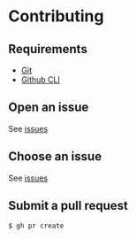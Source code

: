 # Contributing

## Requirements

- [Git](https://git-scm.com/)
- [Github CLI](https://git-scm.com/)

## Open an issue

See [issues](`./issues`)

## Choose an issue

See [issues](`./issues`)

## Submit a pull request

```console
$ gh pr create
```
